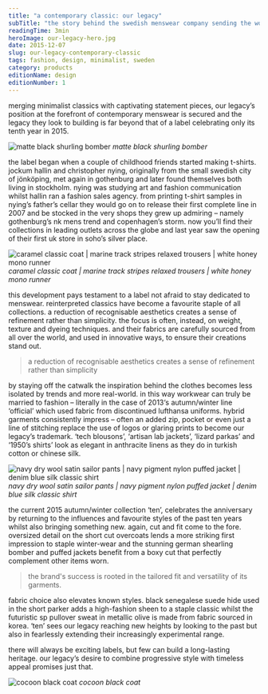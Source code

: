 ```yaml
---
title: "a contemporary classic: our legacy"
subTitle: "the story behind the swedish menswear company sending the world into stockholm syndrome"
readingTime: 3min
heroImage: our-legacy-hero.jpg
date: 2015-12-07
slug: our-legacy-contemporary-classic
tags: fashion, design, minimalist, sweden
category: products
editionName: design
editionNumber: 1
---
```


merging minimalist classics with captivating statement pieces, our legacy’s position at the forefront of contemporary menswear is secured and the legacy they look to building is far beyond that of a label celebrating only its tenth year in 2015.

![matte black shurling bomber](https://s3-eu-west-1.amazonaws.com/meta.hevnly.com/images/on-7-12-2015/matte-bomber.jpg)
*matte black shurling bomber*

the label began when a couple of childhood friends started making t-shirts. jockum hallin and christopher nying, originally from the small swedish city of jönköping, met again in gothenburg and later found themselves both living in stockholm. nying was studying art and fashion communication whilst hallin ran a fashion sales agency. from printing t-shirt samples in nying’s father’s cellar they would go on to release their first complete line in 2007 and be stocked in the very shops they grew up admiring – namely gothenburg’s nk mens trend and copenhagen’s storm. now you’ll find their collections in leading outlets across the globe and last year saw the opening of their first uk store in soho’s silver place.

![caramel classic coat | marine track stripes relaxed trousers | white honey mono runner](https://s3-eu-west-1.amazonaws.com/meta.hevnly.com/images/on-7-12-2015/caramel-classic.jpg)
*caramel classic coat | marine track stripes relaxed trousers | white honey mono runner*

this development pays testament to a label not afraid to stay dedicated to menswear. reinterpreted classics have become a favourite staple of all collections. a reduction of recognisable aesthetics creates a sense of refinement rather than simplicity. the focus is often, instead, on weight, texture and dyeing techniques. and their fabrics are carefully sourced from all over the world, and used in innovative ways, to ensure their creations stand out.

 >a reduction of recognisable aesthetics creates a sense of refinement rather than simplicity

by staying off the catwalk the inspiration behind the clothes becomes less isolated by trends and more real-world. in this way workwear can truly be married to fashion – literally in the case of 2013‘s autumn/winter line ‘official’ which used fabric from discontinued lufthansa uniforms. hybrid garments consistently impress – often an added zip, pocket or even just a line of stitching replace the use of logos or glaring prints to become our legacy’s trademark. ‘tech blousons’, ‘artisan lab jackets’, ‘lizard parkas’ and ‘1950’s shirts’ look as elegant in anthracite linens as they do in turkish cotton or chinese silk.

![navy dry wool satin sailor pants | navy pigment nylon puffed jacket | denim blue silk classic shirt](https://s3-eu-west-1.amazonaws.com/meta.hevnly.com/images/on-7-12-2015/navy-look.jpg)
*navy dry wool satin sailor pants | navy pigment nylon puffed jacket | denim blue silk classic shirt*

the current 2015 autumn/winter collection ‘ten’, celebrates the anniversary by returning to the influences and favourite styles of the past ten years whilst also bringing something new. again, cut and fit come to the fore. oversized detail on the short cut overcoats lends a more striking first impression to staple winter-wear and the stunning german shearling bomber and puffed jackets benefit from a boxy cut that perfectly complement other items worn.

>the brand's success is rooted in the tailored fit and versatility of its garments.

fabric choice also elevates known styles. black senegalese suede hide used in the short parker adds a high-fashion sheen to a staple classic whilst the futuristic sp pullover sweat in metallic olive is made from fabric sourced in korea. ‘ten’ sees our legacy reaching new heights by looking to the past but also in fearlessly extending their increasingly experimental range.

there will always be exciting labels, but few can build a long-lasting heritage. our legacy’s desire to combine progressive style with timeless appeal promises just that.

![cocoon black coat](https://s3-eu-west-1.amazonaws.com/meta.hevnly.com/images/on-7-12-2015/our-legacy-footer.jpg)
*cocoon black coat*
